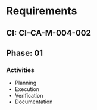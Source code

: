 # Requirements

## CI: CI-CA-M-004-002
## Phase: 01

### Activities
- Planning
- Execution
- Verification
- Documentation
